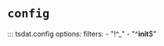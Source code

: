 # `config`

::: tsdat.config
    options:
        filters:
          - "!^_"
          - "^__init__$"
